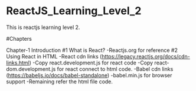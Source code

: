 # ReactJS_Learning_Level_2
This is reactjs learning level 2.



#Chapters

Chapter-1 Introduction
#1 What is React?
    -Reactjs.org for reference
#2 Using React in HTML
    -React cdn links (https://legacy.reactjs.org/docs/cdn-links.html)
    -Copy  react.development.js for react code 
    -Copy react-dom.development.js for react connect to html code.
    -Babel cdn links (https://babeljs.io/docs/babel-standalone)
    -babel.min.js for browser support
    -Remaining refer the html file code.